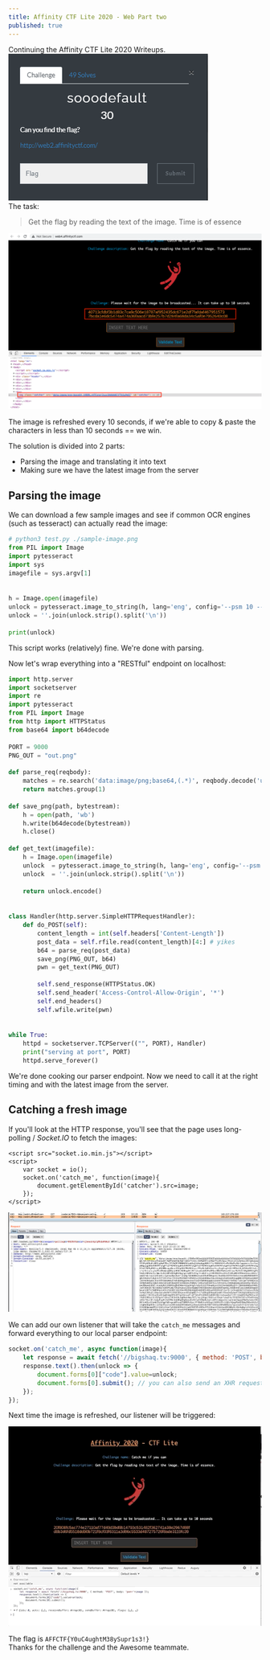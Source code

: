 ```yaml
---
title: Affinity CTF Lite 2020 - Web Part two
published: true
---
```

Continuing the Affinity CTF Lite 2020 Writeups.
![](/../../assets/affctf/soodefaultchallange.png)<br>
The task:
>Get the flag by reading the text of the image. Time is of essence

![img1](/../../assets/affctf/img.png)

The image is refreshed every 10 seconds, if we're able to copy & paste the characters in less than 10 seconds == we win.

The solution is divided into 2 parts:
* Parsing the image and translating it into text
* Making sure we have the latest image from the server

## Parsing the image

We can download a few sample images and see if common OCR engines (such as tesseract) can actually read the image:

```py
# python3 test.py ./sample-image.png
from PIL import Image
import pytesseract
import sys
imagefile = sys.argv[1]


h = Image.open(imagefile)
unlock = pytesseract.image_to_string(h, lang='eng', config='--psm 10 --osm 3 -c tessedit_char_whitelist=0123456789abcdef' ) 
unlock = ''.join(unlock.strip().split('\n')) 

print(unlock) 
```

This script works (relatively) fine. We're done with parsing. 

Now let's wrap everything into a "RESTful" endpoint on localhost:

```py
import http.server
import socketserver
import re
import pytesseract
from PIL import Image
from http import HTTPStatus
from base64 import b64decode

PORT = 9000
PNG_OUT = "out.png" 

def parse_req(reqbody):
    matches = re.search('data:image/png;base64,(.*)', reqbody.decode('utf-8'))
    return matches.group(1)

def save_png(path, bytestream):
    h = open(path, 'wb')
    h.write(b64decode(bytestream))
    h.close()

def get_text(imagefile):
    h = Image.open(imagefile)
    unlock  = pytesseract.image_to_string(h, lang='eng', config='--psm 10 --osm 3 -c tessedit_char_whitelist=0123456789abcdef')
    unlock  = ''.join(unlock.strip().split('\n')) 
    
    return unlock.encode()


class Handler(http.server.SimpleHTTPRequestHandler):
    def do_POST(self):
        content_length = int(self.headers['Content-Length']) 
        post_data = self.rfile.read(content_length)[4:] # yikes
        b64 = parse_req(post_data)
        save_png(PNG_OUT, b64)
        pwn = get_text(PNG_OUT)

        self.send_response(HTTPStatus.OK)
        self.send_header('Access-Control-Allow-Origin', '*')
        self.end_headers()
        self.wfile.write(pwn)


while True:
    httpd = socketserver.TCPServer(("", PORT), Handler)
    print("serving at port", PORT)
    httpd.serve_forever()


```

We're done cooking our parser endpoint. Now we need to call it at the right timing and with the latest image from the server.

## Catching a fresh image

If you'll look at the HTTP response, you'll see that the page uses long-polling / _Socket.IO_ to fetch the images:
```
<script src="socket.io.min.js"></script>
<script>
    var socket = io();
    socket.on('catch_me', function(image){
        document.getElementById('catcher').src=image;
    });
</script>
```
![img2](/../../assets/affctf/long-polls.png)

We can add our own listener that will take the ``catch_me`` messages and forward everything to our local parser endpoint:

```js
socket.on('catch_me', async function(image){
    let response = await fetch('//bigshaq.tv:9000', { method: 'POST', body: 'pwn='+image });
    response.text().then(unlock => {
        document.forms[0]["code"].value=unlock;
        document.forms[0].submit(); // you can also send an XHR request directly to /validate
    });
});

```

Next time the image is refreshed, our listener will be triggered:

![img3](/../../assets/affctf/pwn.gif)

The flag is `AFFCTF{Y0uC4ughtM38ySupr1s3!}`
<br>
Thanks for the challenge and the Awesome teammate.